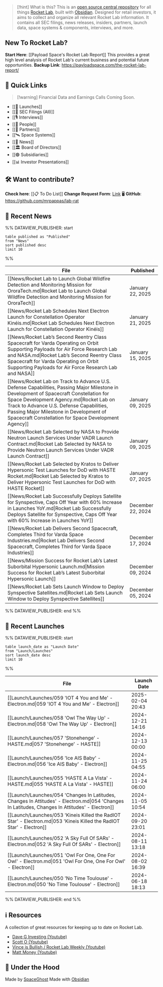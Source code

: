 
>[!hint] What is this?
>This is an [open source central repository](https://github.com/mrpappas/lab-rat) for all things [Rocket Lab](https://www.rocketlabusa.com/), built with [Obsidian](https://obsidian.md/). Designed for retail investors, it aims to collect and organize all relevant Rocket Lab information. It contains all SEC filings, news releases, insiders, partners, launch data, space systems & components, interviews, and more. 
## New To Rocket Lab?

**Start Here**: [[Payload Space's Rocket Lab Report]] 
This provides a great high level analysis of Rocket Lab's current business and potential future opportunities. 
**Backup Link**: https://payloadspace.com/the-rocket-lab-report/

## 🔗 Quick Links

>[!warning]   Financial Data and Earnings Calls Coming Soon.

- [[🚀 Launches]]
- [[💼 SEC Filings (All)]]
- [[🎙️ Interviews]]
- [[🙋 People]]
- [[🤝 Partners]]
- [[🛰️ Space Systems]]
- [[📰 News]]
- [[🏛️ Board of Directors]]
- [[🟢 Subsidiaries]]
- [[📊 Investor Presentations]]

## 🛠️ Want to contribute? 

**Check here**: [[📋 To Do List]]
**Change Request Form**: [Link](https://docs.google.com/forms/d/e/1FAIpQLSc8_RGjO3WIBK9duFOTnrdnfTLYURA4qqhYs0ZCXeHtYCoLlg/viewform)
🖥️ **GitHub**: https://github.com/mrpappas/lab-rat

## 📰 Recent News

%% DATAVIEW_PUBLISHER: start
```
table published as "Published"
from "News"
sort published desc
limit 10
```
%%

| File                                                                                                                                                                                                                                                                                                                             | Published         |
| -------------------------------------------------------------------------------------------------------------------------------------------------------------------------------------------------------------------------------------------------------------------------------------------------------------------------------- | ----------------- |
| [[News/Rocket Lab to Launch Global Wildfire Detection and Monitoring Mission for OroraTech.md\|Rocket Lab to Launch Global Wildfire Detection and Monitoring Mission for OroraTech]]                                                                                                                                             | January 22, 2025  |
| [[News/Rocket Lab Schedules Next Electron Launch for Constellation Operator Kinéis.md\|Rocket Lab Schedules Next Electron Launch for Constellation Operator Kinéis]]                                                                                                                                                             | January 21, 2025  |
| [[News/Rocket Lab’s Second Reentry Class Spacecraft for Varda Operating on Orbit Supporting Payloads for Air Force Research Lab and NASA.md\|Rocket Lab’s Second Reentry Class Spacecraft for Varda Operating on Orbit Supporting Payloads for Air Force Research Lab and NASA]]                                                 | January 15, 2025  |
| [[News/Rocket Lab on Track to Advance U.S. Defense Capabilities, Passing Major Milestone in Development of Spacecraft Constellation for Space Development Agency.md\|Rocket Lab on Track to Advance U.S. Defense Capabilities, Passing Major Milestone in Development of Spacecraft Constellation for Space Development Agency]] | January 09, 2025  |
| [[News/Rocket Lab Selected by NASA to Provide Neutron Launch Services Under VADR Launch Contract.md\|Rocket Lab Selected by NASA to Provide Neutron Launch Services Under VADR Launch Contract]]                                                                                                                                 | January 09, 2025  |
| [[News/Rocket Lab Selected by Kratos to Deliver Hypersonic Test Launches for DoD with HASTE Rocket.md\|Rocket Lab Selected by Kratos to Deliver Hypersonic Test Launches for DoD with HASTE Rocket]]                                                                                                                             | January 07, 2025  |
| [[News/Rocket Lab Successfully Deploys Satellite for Synspective, Caps Off Year with 60% Increase in Launches YoY.md\|Rocket Lab Successfully Deploys Satellite for Synspective, Caps Off Year with 60% Increase in Launches YoY]]                                                                                               | December 22, 2024 |
| [[News/Rocket Lab Delivers Second Spacecraft, Completes Third for Varda Space Industries.md\|Rocket Lab Delivers Second Spacecraft, Completes Third for Varda Space Industries]]                                                                                                                                                 | December 17, 2024 |
| [[News/Mission Success for Rocket Lab’s Latest Suborbital Hypersonic Launch.md\|Mission Success for Rocket Lab’s Latest Suborbital Hypersonic Launch]]                                                                                                                                                                           | December 09, 2024 |
| [[News/Rocket Lab Sets Launch Window to Deploy Synspective Satellites.md\|Rocket Lab Sets Launch Window to Deploy Synspective Satellites]]                                                                                                                                                                                       | December 05, 2024 |

%% DATAVIEW_PUBLISHER: end %%

## 🚀 Recent Launches

%% DATAVIEW_PUBLISHER: start
```
table launch_date as "Launch Date"
from "Launch/Launches"
sort launch_date desc
limit 10
```
%%

| File                                                                                                                                            | Launch Date      |
| ----------------------------------------------------------------------------------------------------------------------------------------------- | ---------------- |
| [[Launch/Launches/059 'IOT 4 You and Me' - Electron.md\|059 'IOT 4 You and Me' - Electron]]                                                     | 2025-02-04 20:43 |
| [[Launch/Launches/058 'Owl The Way Up' - Electron.md\|058 'Owl The Way Up' - Electron]]                                                         | 2024-12-21 14:16 |
| [[Launch/Launches/057 'Stonehenge' - HASTE.md\|057 'Stonehenge' - HASTE]]                                                                       | 2024-12-13 00:00 |
| [[Launch/Launches/056 'Ice AIS Baby' - Electron.md\|056 'Ice AIS Baby' - Electron]]                                                             | 2024-11-25 04:55 |
| [[Launch/Launches/055 'HASTE A La Vista' - HASTE.md\|055 'HASTE A La Vista' - HASTE]]                                                           | 2024-11-24 06:00 |
| [[Launch/Launches/054 'Changes In Latitudes, Changes In Attitudes' - Electron.md\|054 'Changes In Latitudes, Changes In Attitudes' - Electron]] | 2024-11-05 10:54 |
| [[Launch/Launches/053 'Kineis Killed the RadIOT Star' - Electron.md\|053 'Kineis Killed the RadIOT Star' - Electron]]                           | 2024-09-20 23:01 |
| [[Launch/Launches/052 'A Sky Full Of SARs' - Electron.md\|052 'A Sky Full Of SARs' - Electron]]                                                 | 2024-08-11 13:18 |
| [[Launch/Launches/051 'Owl For One, One For Owl' - Electron.md\|051 'Owl For One, One For Owl' - Electron]]                                     | 2024-08-02 16:39 |
| [[Launch/Launches/050 'No Time Toulouse' - Electron.md\|050 'No Time Toulouse' - Electron]]                                                     | 2024-06-18 18:13 |

%% DATAVIEW_PUBLISHER: end %%
## ℹ️ Resources

A collection of great resources for keeping up to date on Rocket Lab.

- [Dave G Investing (Youtube)](https://www.youtube.com/@daveginvesting)
- [Scott O (Youtube)](https://www.youtube.com/@scotto2050)
- [Vince is Bullish / Rocket Lab Weekly (Youtube)](https://www.youtube.com/@vinceisbullish)
- [Matt Money (Youtube)](https://www.youtube.com/@RealMattMoney)

## 👷 Under the Hood

Made by [SpaceGhost](https://x.com/SpaceGhost_42)
Made with [Obsidian](https://obsidian.md/)
